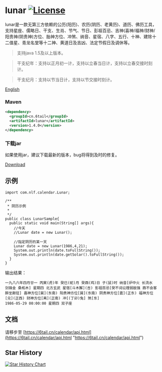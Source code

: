 # lunar [![License](https://img.shields.io/badge/license-MIT-4EB1BA.svg?style=flat-square)](https://github.com/6tail/lunar-java/blob/master/LICENSE)

lunar是一款无第三方依赖的公历(阳历)、农历(阴历、老黄历)、道历、佛历工具，支持星座、儒略日、干支、生肖、节气、节日、彭祖百忌、吉神(喜神/福神/财神/阳贵神/阴贵神)方位、胎神方位、冲煞、纳音、星宿、八字、五行、十神、建除十二值星、青龙名堂等十二神、黄道日及吉凶、法定节假日及调休等。

> 支持java 1.5及以上版本。

> 干支纪年：支持以正月初一计，支持以立春当日计，支持以立春交接时刻计。

> 干支纪月：支持以节当日计，支持以节交接时刻计。

[English](https://github.com/6tail/lunar-java/blob/master/README_EN.md)

### Maven

```xml
<dependency>
  <groupId>cn.6tail</groupId>
  <artifactId>lunar</artifactId>
  <version>1.4.0</version>
</dependency>
```

### 下载jar

如果使用jar，建议下载最新的版本，bug将得到及时的修复。

[Download](https://github.com/6tail/lunar-java/releases)

## 示例

    import com.nlf.calendar.Lunar;
     
    /**
     * 阴历示例
     *
     */
    public class LunarSample{
      public static void main(String[] args){
        //今天
        //Lunar date = new Lunar();
         
        //指定阴历的某一天
        Lunar date = new Lunar(1986,4,21);
        System.out.println(date.toFullString());
        System.out.println(date.getSolar().toFullString());
      }
    }

输出结果：

    一九八六年四月廿一 丙寅(虎)年 癸巳(蛇)月 癸酉(鸡)日 子(鼠)时 纳音[炉中火 长流水 剑锋金 桑柘木] 星期四 北方玄武 星宿[斗木獬](吉) 彭祖百忌[癸不词讼理弱敌强 酉不会客醉坐颠狂] 喜神方位[巽](东南) 阳贵神方位[巽](东南) 阴贵神方位[震](正东) 福神方位[兑](正西) 财神方位[离](正南) 冲[(丁卯)兔] 煞[东]
    1986-05-29 00:00:00 星期四 双子座

## 文档

请移步至 [https://6tail.cn/calendar/api.html](https://6tail.cn/calendar/api.html "https://6tail.cn/calendar/api.html")

## Star History

[![Star History Chart](https://api.star-history.com/svg?repos=6tail/lunar-java&type=Date)](https://star-history.com/#6tail/lunar-java&Date)

